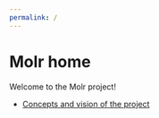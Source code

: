 ```yaml
---
permalink: /
---
```



# Molr home

Welcome to the Molr project!

* [Concepts and vision of the project](concepts-and-vision)
